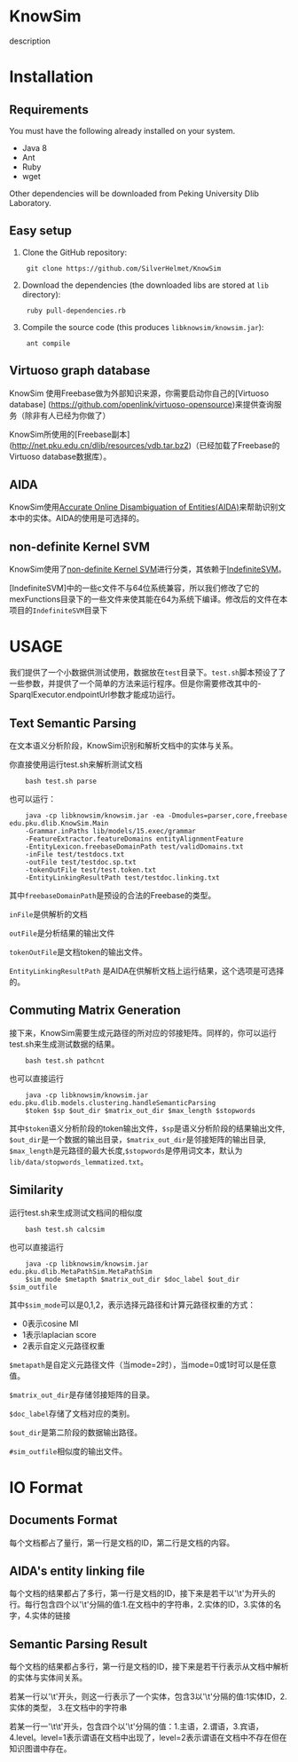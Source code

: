 # KnowSim

description

# Installation

## Requirements

You must have the following already installed on your system.

- Java 8
- Ant
- Ruby
- wget

Other dependencies will be downloaded from Peking University Dlib Laboratory.

## Easy setup

1. Clone the GitHub repository:

        git clone https://github.com/SilverHelmet/KnowSim
        
2. Download the dependencies (the downloaded libs are stored at `lib` directory):

        ruby pull-dependencies.rb
        
3. Compile the source code (this produces `libknowsim/knowsim.jar`):

        ant compile

## Virtuoso graph database

KnowSim 使用Freebase做为外部知识来源，你需要启动你自己的[Virtuoso database] (https://github.com/openlink/virtuoso-opensource)来提供查询服务（除非有人已经为你做了）

KnowSim所使用的[Freebase副本] (http://net.pku.edu.cn/dlib/resources/vdb.tar.bz2)（已经加载了Freebase的Virtuoso database数据库）。

## AIDA
KnowSim使用[Accurate Online Disambiguation of Entities(AIDA)](https://github.com/yago-naga/aida)来帮助识别文本中的实体。AIDA的使用是可选择的。 

## non-definite Kernel SVM
KnowSim使用了[non-definite Kernel SVM](http://empslocal.ex.ac.uk/people/staff/yy267/indefinitesvm_nips2009.zip)进行分类，其依赖于[IndefiniteSVM](http://www.di.ens.fr/~aspremon/ZIP/IndefiniteSVM.zip)。

[IndefiniteSVM]中的一些c文件不与64位系统兼容，所以我们修改了它的mexFunctions目录下的一些文件来使其能在64为系统下编译。修改后的文件在本项目的`IndefiniteSVM`目录下

# USAGE
我们提供了一个小数据供测试使用，数据放在`test`目录下。`test.sh`脚本预设了了一些参数，并提供了一个简单的方法来运行程序。但是你需要修改其中的-SparqlExecutor.endpointUrl参数才能成功运行。

## Text Semantic Parsing
在文本语义分析阶段，KnowSim识别和解析文档中的实体与关系。

你直接使用运行test.sh来解析测试文档

        bash test.sh parse
        
也可以运行：

        java -cp libknowsim/knowsim.jar -ea -Dmodules=parser,core,freebase edu.pku.dlib.KnowSim.Main 
        -Grammar.inPaths lib/models/15.exec/grammar 
        -FeatureExtractor.featureDomains entityAlignmentFeature 
        -EntityLexicon.freebaseDomainPath test/validDomains.txt 
        -inFile test/testdocs.txt 
        -outFile test/testdoc.sp.txt
        -tokenOutFile test/test.token.txt 
        -EntityLinkingResultPath test/testdoc.linking.txt
其中`freebaseDomainPath`是预设的合法的Freebase的类型。

`inFile`是供解析的文档

`outFile`是分析结果的输出文件

`tokenOutFile`是文档token的输出文件。

`EntityLinkingResultPath` 是AIDA在供解析文档上运行结果，这个选项是可选择的。

## Commuting Matrix Generation
接下来，KnowSim需要生成元路径的所对应的邻接矩阵。同样的，你可以运行test.sh来生成测试数据的结果。

        bash test.sh pathcnt
        
也可以直接运行

        java -cp libknowsim/knowsim.jar edu.pku.dlib.models.clustering.handleSemanticParsing
        $token $sp $out_dir $matrix_out_dir $max_length $stopwords
        
其中`$token`语义分析阶段的token输出文件，`$sp`是语义分析阶段的结果输出文件, `$out_dir`是一个数据的输出目录，`$matrix_out_dir`是邻接矩阵的输出目录, `$max_length`是元路径的最大长度,`$stopwords`是停用词文本，默认为`lib/data/stopwords_lemmatized.txt`。

## Similarity 
运行test.sh来生成测试文档间的相似度

        bash test.sh calcsim

也可以直接运行

        java -cp libknowsim/knowsim.jar edu.pku.dlib.MetaPathSim.MetaPathSim
        $sim_mode $metapth $matrix_out_dir $doc_label $out_dir $sim_outfile
        
其中`$sim_mode`可以是0,1,2，表示选择元路径和计算元路径权重的方式：
- 0表示cosine MI
- 1表示laplacian score
- 2表示自定义元路径权重

`$metapath`是自定义元路径文件（当mode=2时），当mode=0或1时可以是任意值。

`$matrix_out_dir`是存储邻接矩阵的目录。

`$doc_label`存储了文档对应的类别。

`$out_dir`是第二阶段的数据输出路径。

`#sim_outfile`相似度的输出文件。

  
# IO Format
  
## Documents Format
每个文档都占了量行，第一行是文档的ID，第二行是文档的内容。
  
## AIDA's entity linking file
每个文档的结果都占了多行，第一行是文档的ID，接下来是若干以'\t'为开头的行。每行包含四个以'\t'分隔的值:1.在文档中的字符串，2.实体的ID，3.实体的名字，4.实体的链接

## Semantic Parsing Result
每个文档的结果都占多行，第一行是文档的ID，接下来是若干行表示从文档中解析的实体与实体间关系。

若某一行以'\t'开头，则这一行表示了一个实体，包含3以'\t'分隔的值:1实体ID，2.实体的类型， 3.在文档中的字符串

若某一行一'\t\t'开头，包含四个以'\t'分隔的值：1.主语，2.谓语，3.宾语，4.level。level=1表示谓语在文档中出现了，level=2表示谓语在文档中不存在但在知识图谱中存在。


  
  






        
